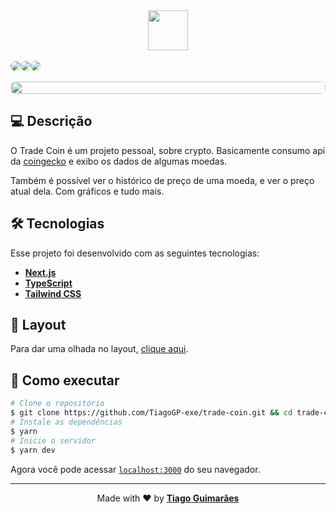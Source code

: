 <div align="center">
  <a href="https://trade-coin.vercel.app/">
  <img height="64px" src="https://cdn.discordapp.com/attachments/437386668756959245/963626271655481384/trade-coin.png"/>
  </a>
</div>

<br>

<div style="display: flex; width: 100%; bavkground: #ccc; g" align="center" >
  <img style="border-radius: 8px;" src="https://img.shields.io/badge/React-20232A?style=for-the-badge&logo=react&logoColor=61DAFB"/>
  <img style="border-radius: 8px;" src="https://img.shields.io/badge/TypeScript-007ACC?style=for-the-badge&logo=typescript&logoColor=white"/>
  <img style="border-radius: 8px;" src="https://img.shields.io/badge/Tailwind_CSS-38B2AC?style=for-the-badge&logo=tailwind-css&logoColor=white"/>
</div>

<br>

<div style="display: flex;" align="center" >
  <img style="border-radius: 8px; max-height: 400px; max-width: 700px;" src="https://cdn.discordapp.com/attachments/437386668756959245/963624978408939560/tradecoin-1.gif"  width="100%" height="100%" />
</div>

## 💻 Descrição

O Trade Coin é um projeto pessoal, sobre crypto. Basicamente consumo api da [coingecko](https://www.coingecko.com/en/api/documentation) e exibo os dados de algumas moedas.

Também é possível ver o histórico de preço de uma moeda, e ver o preço atual dela. Com gráficos e tudo mais.

## 🛠 Tecnologias

Esse projeto foi desenvolvido com as seguintes tecnologias:

- [**Next.js**](https://nextjs.org/)
- [**TypeScript**](https://www.typescriptlang.org/)
- [**Tailwind CSS**](https://tailwindcss.com/)

## 🔖 Layout

Para dar uma olhada no layout, [clique aqui](https://www.figma.com/file/j7vob4OeBgRBZJFXjR9f3d/TradeCoin?node-id=301%3A288).

## 🚀 Como executar

```bash
# Clone o repositório
$ git clone https://github.com/TiagoGP-exe/trade-coin.git && cd trade-coin
# Instale as dependências
$ yarn
# Inicie o servidor
$ yarn dev
```

Agora você pode acessar [`localhost:3000`](http://localhost:3000) do seu navegador.

---

<p align="center">Made with ❤️ by <a href="https://github.com/TiagoGP-exe"><b>Tiago Guimarães </b></a></p>
